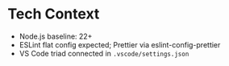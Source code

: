 # Tech Context

- Node.js baseline: 22+
- ESLint flat config expected; Prettier via eslint-config-prettier
- VS Code triad connected in `.vscode/settings.json`

